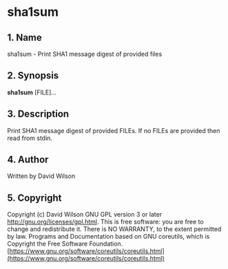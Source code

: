 # sha1sum

## 1. Name

sha1sum - Print SHA1 message digest of provided files

## 2. Synopsis

**sha1sum** \[FILE\]...

## 3. Description

Print SHA1 message digest of provided FILEs. If no FILEs are provided
then read from stdin.

## 4. Author

Written by David Wilson

## 5. Copyright

Copyright (c) David Wilson   GNU GPL version 3 or later
<http://gnu.org/licenses/gpl.html>. This is free software: you are free
to change and redistribute it.  There is NO WARRANTY, to the extent
permitted by law.   Programs and Documentation based on GNU coreutils,
which is Copyright the Free Software Foundation.
[https://www.gnu.org/software/coreutils/coreutils.html](https://www.gnu.org/software/coreutils/coreutils.html)
